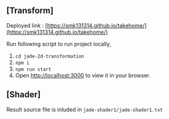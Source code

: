 ## [Transform]

Deployed link : [https://smk131314.github.io/takehome/](https://smk131314.github.io/takehome/)

Run following script to run project locally,
1. `cd jade-2d-transformation`
2. `npm i`
3. `npm run start`
4. Open [http://localhost:3000](http://localhost:3000) to view it in your browser.
   
## [Shader]
Result source file is inluded in `jade-shader1/jade-shader1.txt`
